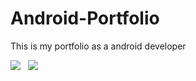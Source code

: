 # Android-Portfolio
This is my portfolio as a android developer

<a href="mailto:luka.saric1999@gmail.com"><img src="https://img.shields.io/badge/Email-lukasaric-8056d5.svg?style=for-the-badge&logo=minutemailer&logoColor=white"></a>&nbsp;&nbsp;&nbsp;<a href="https://www.linkedin.com/in/luka-saric-7746b9261/" target="_blank"><img src="https://img.shields.io/badge/linkedin-lukasaric-blue.svg?style=for-the-badge&logo=linkedin&logoColor=white" ></a>

